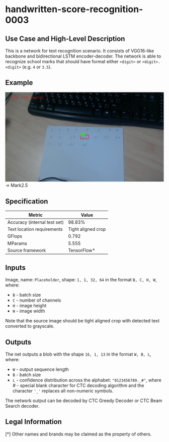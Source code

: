 # handwritten-score-recognition-0003

## Use Case and High-Level Description

This is a network for text recognition scenario. It consists of VGG16-like backbone and bidirectional LSTM encoder-decoder.
The network is able to recognize school marks that should have format either `<digit>` or `<digit>.<digit>`
(e.g. `4` or `3.5`).

## Example

![](./description/shot_25.png) -> Mark2.5

## Specification

| Metric                                         | Value              |
|------------------------------------------------|--------------------|
| Accuracy (internal test set)                   | 98.83%             |
| Text location requirements                     | Tight aligned crop |
| GFlops                                         | 0.792              |
| MParams                                        | 5.555              |
| Source framework                               | TensorFlow\*       |

## Inputs

Image, name: `Placeholder`, shape: `1, 1, 32, 64` in the format `B, C, H, W`, where:

- `B` - batch size
- `C` - number of channels
- `H` - image height
- `W` - image width

Note that the source image should be tight aligned crop with detected text converted to grayscale.

## Outputs

The net outputs a blob with the shape `16, 1, 13` in the format `W, B, L`, where:

- `W` - output sequence length
- `B` - batch size
- `L` - confidence distribution across the alphabet: `"0123456789._#"`, where # - special blank character for CTC decoding algorithm and the character `'_'` replaces all non-numeric symbols.

The network output can be decoded by CTC Greedy Decoder or CTC Beam Search decoder.

## Legal Information
[*] Other names and brands may be claimed as the property of others.
